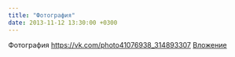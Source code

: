 ```yaml
---
title: "Фотография"
date: 2013-11-12 13:30:00 +0300
---
```


Фотография
<a class="vk-attach" href="https://vk.com/photo41076938_314893307">https://vk.com/photo41076938_314893307</a>
<a class="vk-attach" href="https://vk.com/photo41076938_314893307">Вложение</a>
